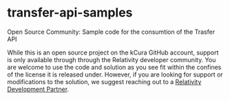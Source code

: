 # transfer-api-samples
Open Source Community: Sample code for the consumtion of the Trasfer API

While this is an open source project on the kCura GitHub account, support is only available through through the Relativity developer community. You are welcome to use the code and solution as you see fit within the confines of the license it is released under. However, if you are looking for support or modifications to the solution, we suggest reaching out to a [Relativity Development Partner](https://www.kcura.com/relativity/ediscovery-resources/ecosystem).

